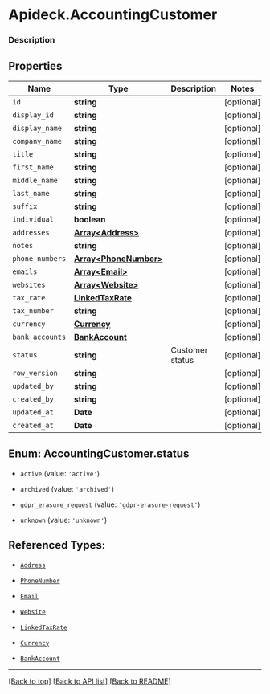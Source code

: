 # Apideck.AccountingCustomer

### Description

## Properties
Name | Type | Description | Notes
------------ | ------------- | ------------- | -------------
`id` | **string** |  | [optional] 
`display_id` | **string** |  | [optional] 
`display_name` | **string** |  | [optional] 
`company_name` | **string** |  | [optional] 
`title` | **string** |  | [optional] 
`first_name` | **string** |  | [optional] 
`middle_name` | **string** |  | [optional] 
`last_name` | **string** |  | [optional] 
`suffix` | **string** |  | [optional] 
`individual` | **boolean** |  | [optional] 
`addresses` | [**Array&lt;Address&gt;**](Address.md) |  | [optional] 
`notes` | **string** |  | [optional] 
`phone_numbers` | [**Array&lt;PhoneNumber&gt;**](PhoneNumber.md) |  | [optional] 
`emails` | [**Array&lt;Email&gt;**](Email.md) |  | [optional] 
`websites` | [**Array&lt;Website&gt;**](Website.md) |  | [optional] 
`tax_rate` | [**LinkedTaxRate**](LinkedTaxRate.md) |  | [optional] 
`tax_number` | **string** |  | [optional] 
`currency` | [**Currency**](Currency.md) |  | [optional] 
`bank_accounts` | [**BankAccount**](BankAccount.md) |  | [optional] 
`status` | **string** | Customer status | [optional] 
`row_version` | **string** |  | [optional] 
`updated_by` | **string** |  | [optional] 
`created_by` | **string** |  | [optional] 
`updated_at` | **Date** |  | [optional] 
`created_at` | **Date** |  | [optional] 





<a name="AccountingCustomerStatus"></a>
## Enum: AccountingCustomer.status


* `active` (value: `'active'`)

* `archived` (value: `'archived'`)

* `gdpr_erasure_request` (value: `'gdpr-erasure-request'`)

* `unknown` (value: `'unknown'`)




## Referenced Types:










* [`Address`](Address.md)

* [`PhoneNumber`](PhoneNumber.md)
* [`Email`](Email.md)
* [`Website`](Website.md)
* [`LinkedTaxRate`](LinkedTaxRate.md)

* [`Currency`](Currency.md)
* [`BankAccount`](BankAccount.md)







---

[[Back to top]](#) [[Back to API list]](../../../../README.md#documentation-for-api-endpoints) [[Back to README]](../../../../README.md)


